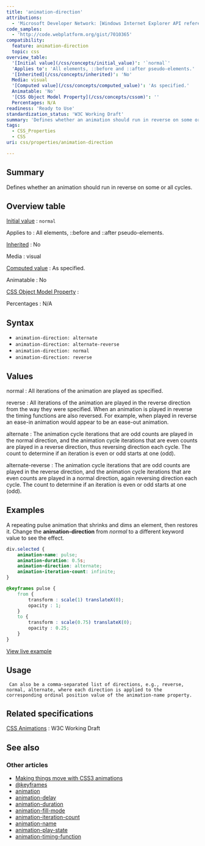 ```yaml
---
title: 'animation-direction'
attributions:
  - 'Microsoft Developer Network: [Windows Internet Explorer API reference Article](http://msdn.microsoft.com/en-us/library/ie/hh828809%28v=vs.85%29.aspx)'
code_samples:
  - 'http://code.webplatform.org/gist/7010365'
compatibility:
  feature: animation-direction
  topic: css
overview_table:
  '[Initial value](/css/concepts/initial_value)': '`normal`'
  'Applies to': 'All elements, ::before and ::after pseudo-elements.'
  '[Inherited](/css/concepts/inherited)': 'No'
  Media: visual
  '[Computed value](/css/concepts/computed_value)': 'As specified.'
  Animatable: 'No'
  '[CSS Object Model Property](/css/concepts/cssom)': ''
  Percentages: N/A
readiness: 'Ready to Use'
standardization_status: 'W3C Working Draft'
summary: 'Defines whether an animation should run in reverse on some or all cycles.'
tags:
  - CSS_Properties
  - CSS
uri: css/properties/animation-direction

---
```

## Summary

Defines whether an animation should run in reverse on some or all cycles.

## Overview table

[Initial value](/css/concepts/initial_value)
:   `normal`

Applies to
:   All elements, ::before and ::after pseudo-elements.

[Inherited](/css/concepts/inherited)
:   No

Media
:   visual

[Computed value](/css/concepts/computed_value)
:   As specified.

Animatable
:   No

[CSS Object Model Property](/css/concepts/cssom)
:

Percentages
:   N/A

## Syntax

-   `animation-direction: alternate`
-   `animation-direction: alternate-reverse`
-   `animation-direction: normal`
-   `animation-direction: reverse`

## Values

normal
:   All iterations of the animation are played as specified.

reverse
:   All iterations of the animation are played in the reverse direction from the way they were specified. When an animation is played in reverse the timing functions are also reversed. For example, when played in reverse an ease-in animation would appear to be an ease-out animation.

alternate
:   The animation cycle iterations that are odd counts are played in the normal direction, and the animation cycle iterations that are even counts are played in a reverse direction, thus reversing direction each cycle. The count to determine if an iteration is even or odd starts at one (odd).

alternate-reverse
:   The animation cycle iterations that are odd counts are played in the reverse direction, and the animation cycle iterations that are even counts are played in a normal direction, again reversing direction each cycle. The count to determine if an iteration is even or odd starts at one (odd).

## Examples

A repeating pulse animation that shrinks and dims an element, then restores it. Change the **animation-direction** from *normal* to a different keyword value to see the effect.

``` css
div.selected {
    animation-name: pulse;
    animation-duration: 0.5s;
    animation-direction: alternate;
    animation-iteration-count: infinite;
}

@keyframes pulse {
    from {
        transform : scale(1) translateX(0);
        opacity : 1;
    }
    to {
        transform : scale(0.75) translateX(0);
        opacity : 0.25;
    }
}
```

[View live example](http://code.webplatform.org/gist/7010365)

## Usage

     Can also be a comma-separated list of directions, e.g., reverse, normal, alternate, where each direction is applied to the corresponding ordinal position value of the animation-name property.

## Related specifications

[CSS Animations](http://www.w3.org/TR/css3-animations/)
:   W3C Working Draft

## See also

### Other articles

-   [Making things move with CSS3 animations](/tutorials/css_animations)
-   [@keyframes](/css/atrules/@keyframes)
-   [animation](/css/properties/animation)
-   [animation-delay](/css/properties/animation-delay)
-   [animation-duration](/css/properties/animation-duration)
-   [animation-fill-mode](/css/properties/animation-fill-mode)
-   [animation-iteration-count](/css/properties/animation-iteration-count)
-   [animation-name](/css/properties/animation-name)
-   [animation-play-state](/css/properties/animation-play-state)
-   [animation-timing-function](/css/properties/animation-timing-function)

